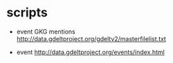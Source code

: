 # scripts
- event GKG mentions
http://data.gdeltproject.org/gdeltv2/masterfilelist.txt

- event
http://data.gdeltproject.org/events/index.html 
